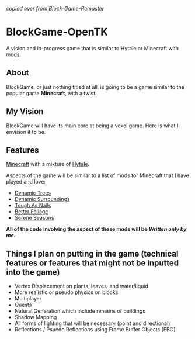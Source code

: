 *copied over from Block-Game-Remaster*

# BlockGame-OpenTK
A vision and in-progress game that is similar to Hytale or Minecraft with mods.

## About

BlockGame, or just nothing titled at all, is going to be a game similar to the popular game **Minecraft**, with a twist.

## My Vision

BlockGame will have its main core at being a voxel game. Here is what I envision it to be.

## Features

[Minecraft](https://minecraft.net) with a mixture of [Hytale](https://hytale.com/).

Aspects of the game will be similar to a list of mods for Minecraft that I have played and love:

- [Dynamic Trees](https://www.curseforge.com/minecraft/mc-mods/dynamictrees)
- [Dynamic Surroundings](https://www.curseforge.com/minecraft/mc-mods/dynamic-surroundings)
- [Tough As Nails](https://www.curseforge.com/minecraft/mc-mods/tough-as-nails)
- [Better Foliage](https://www.curseforge.com/minecraft/mc-mods/better-foliage)
- [Serene Seasons](https://www.curseforge.com/minecraft/mc-mods/serene-seasons)

**All of the code involving the aspect of these mods will be *Written only by me*.**

## Things I plan on putting in the game (technical features or features that might not be inputted into the game)

- Vertex Displacement on plants, leaves, and water/liquid
- More realistic or pseudo physics on blocks
- Multiplayer
- Quests
- Natural Generation which include remains of buildings
- Shadow Mapping
- All forms of lighting that will be necessary (point and directional)
- Reflections / Psuedo Reflections using Frame Buffer Objects (FBO)
